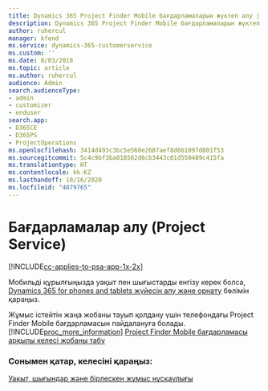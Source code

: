 ```yaml
---
title: Dynamics 365 Project Finder Mobile бағдарламаларын жүктеп алу | MicrosoftDocs
description: Dynamics 365 Project Finder Mobile бағдарламаларын жүктеп алу жолы
author: ruhercul
manager: kfend
ms.service: dynamics-365-customerservice
ms.custom: ''
ms.date: 8/03/2018
ms.topic: article
ms.author: ruhercul
audience: Admin
search.audienceType:
- admin
- customizer
- enduser
search.app:
- D365CE
- D365PS
- ProjectOperations
ms.openlocfilehash: 3414d493c3bc5e560e2687aef8d661097d801f53
ms.sourcegitcommit: 5c4c9bf3ba018562d6cb3443c01d550489c415fa
ms.translationtype: HT
ms.contentlocale: kk-KZ
ms.lasthandoff: 10/16/2020
ms.locfileid: "4079765"
---
```

# <a name="get-the-apps-project-service"></a>Бағдарламалар алу (Project Service)

[!INCLUDE[cc-applies-to-psa-app-1x-2x](../includes/cc-applies-to-psa-app-1x-2x.md)]

Мобильді құрылғыңызда уақыт пен шығыстарды енгізу керек болса, [Dynamics 365 for phones and tablets жүйесін алу және орнату](https://docs.microsoft.com/dynamics365/mobile-app/dynamics-365-phones-tablets-users-guide) бөлімін қараңыз.  
  
 Жұмыс істейтін жаңа жобаны тауып қолдану үшін телефондағы Project Finder Mobile бағдарламасын пайдалануға болады. [!INCLUDE[proc_more_information](../includes/proc-more-information.md)] [Project Finder Mobile бағдарламасы арқылы келесі жобаны табу](../psa/find-next-project-finder-mobile-app.md) 
  
### <a name="see-also"></a>Сонымен қатар, келесіні қараңыз:  
 [Уақыт, шығындар және бірлескен жұмыс нұсқаулығы](../psa/time-expense-collaboration-guide.md)

